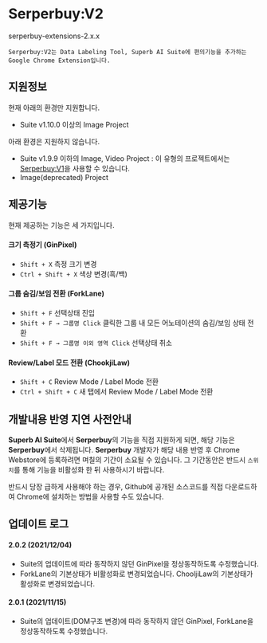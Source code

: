 # Serperbuy:V2
serperbuy-extensions-2.x.x

```
Serperbuy:V2는 Data Labeling Tool, Superb AI Suite에 편의기능을 추가하는 Google Chrome Extension입니다.
```

## 지원정보
현재 아래의 환경만 지원합니다.
* Suite v1.10.0 이상의 Image Project

아래 환경은 지원하지 않습니다.
* Suite v1.9.9 이하의 Image, Video Project : 이 유형의 프로젝트에서는 [Serperbuy:V1](https://github.com/wonjinYi/serperbuy-extensions-1.x.x)을 사용할 수 있습니다.
* Image(deprecated) Project

## 제공기능
현재 제공하는 기능은 세 가지입니다.
#### 크기 측정기 (GinPixel)
* ``Shift + X`` 측정 크기 변경
* ``Ctrl + Shift + X`` 색상 변경(흑/백)
#### 그룹 숨김/보임 전환 (ForkLane)
* ``Shift + F`` 선택상태 진입
* ``Shift + F → 그룹명 Click`` 클릭한 그룹 내 모든 어노테이션의 숨김/보임 상태 전환
* ``Shift + F → 그룹명 이외 영역 Click`` 선택상태 취소
#### Review/Label 모드 전환 (ChookjiLaw)
* ``Shift + C`` Review Mode / Label Mode 전환
* ``Ctrl + Shift + C`` 새 탭에서 Review Mode / Label Mode 전환


## 개발내용 반영 지연 사전안내
**Superb AI Suite**에서 **Serperbuy**의 기능을 직접 지원하게 되면, 해당 기능은 **Serperbuy**에서 삭제됩니다. 
**Serperbuy** 개발자가 해당 내용 반영 후 Chrome Webstore에 등록하려면 며칠의 기간이 소요될 수 있습니다. 그 기간동안은 반드시 ``스위치``를 통해 기능을 비활성화 한 뒤 사용하시기 바랍니다.

반드시 당장 급하게 사용해야 하는 경우, Github에 공개된 소스코드를 직접 다운로드하여 Chrome에 설치하는 방법을 사용할 수도 있습니다.


## 업데이트 로그
#### 2.0.2 (2021/12/04)
* Suite의 업데이트에 따라 동작하지 않던 GinPixel을 정상동작하도록 수정했습니다.
* ForkLane의 기본상태가 비활성화로 변경되었습니다. ChooljiLaw의 기본상태가 활성화로 변경되었습니다.

#### 2.0.1 (2021/11/15)
* Suite의 업데이트(DOM구조 변경)에 따라 동작하지 않던 GinPixel, ForkLane을 정상동작하도록 수정했습니다.